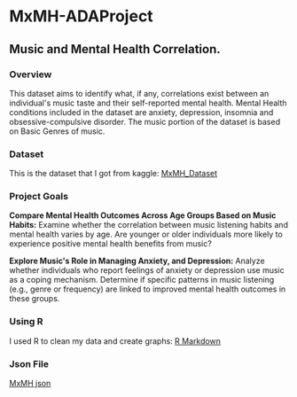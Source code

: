 # MxMH-ADAProject
## Music and Mental Health Correlation.

### Overview
This dataset aims to identify what, if any, correlations exist between an individual's music taste and their self-reported mental health. Mental Health conditions included in the dataset are anxiety, depression, insomnia and obsessive-compulsive disorder. The music portion of the dataset is based on Basic Genres of music.

### Dataset
This is the dataset that I got from kaggle: [MxMH_Dataset](https://www.kaggle.com/datasets/catherinerasgaitis/mxmh-survey-results)

### Project Goals
**Compare Mental Health Outcomes Across Age Groups Based on Music Habits:**
Examine whether the correlation between music listening habits and mental health varies by age. Are younger or older individuals more likely to experience positive mental health benefits from music?

**Explore Music's Role in Managing Anxiety, and Depression:**
Analyze whether individuals who report feelings of anxiety or depression use music as a coping mechanism. Determine if specific patterns in music listening (e.g., genre or frequency) are linked to improved mental health outcomes in these groups.

### Using R
I used R to clean my data and create graphs: [R Markdown](https://rpubs.com/DMLisseth/1218847)

### Json File
[MxMH json](https://damarislm.github.io/MxMH-ADAProject/MxMH_JSON.json)





